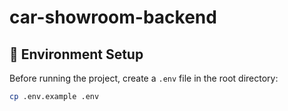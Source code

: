 # car-showroom-backend

## 🔐 Environment Setup

Before running the project, create a `.env` file in the root directory:

```bash
cp .env.example .env
